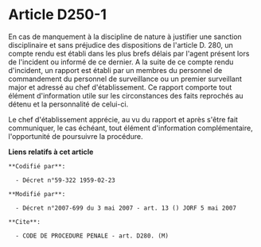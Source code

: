 # Article D250-1

En cas de manquement à la discipline de nature à justifier une sanction disciplinaire et sans préjudice des dispositions de
l'article D. 280, un compte rendu est établi dans les plus brefs délais par l'agent présent lors de l'incident ou informé de
ce dernier. A la suite de ce compte rendu d'incident, un rapport est établi par un membres du personnel de commandement du
personnel de surveillance ou un premier surveillant major et adressé au chef d'établissement. Ce rapport comporte tout
élément d'information utile sur les circonstances des faits reprochés au détenu et la personnalité de celui-ci.

Le chef d'établissement apprécie, au vu du rapport et après s'être fait communiquer, le cas échéant, tout élément
d'information complémentaire, l'opportunité de poursuivre la procédure.

**Liens relatifs à cet article**

	**Codifié par**:

	  - Décret n°59-322 1959-02-23

	**Modifié par**:

	  - Décret n°2007-699 du 3 mai 2007 - art. 13 () JORF 5 mai 2007

	**Cite**:

	  - CODE DE PROCEDURE PENALE - art. D280. (M)
